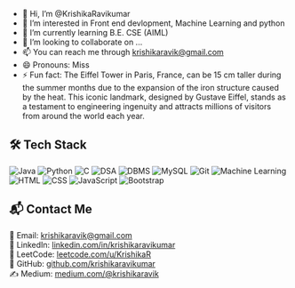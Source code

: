 - 👋 Hi, I’m @KrishikaRavikumar
- 👀 I’m interested in Front end devlopment, Machine Learning and python 
- 🌱 I’m currently learning B.E. CSE (AIML)
- 💞️ I’m looking to collaborate on ...
- 📫 You can reach me through krishikaravik@gmail.com
- 😄 Pronouns: Miss
- ⚡ Fun fact: The Eiffel Tower in Paris, France, can be 15 cm taller during the summer months due to the expansion of the iron structure caused by the heat. This iconic landmark, designed by Gustave Eiffel, stands as a testament to engineering ingenuity and attracts millions of visitors from around the world each year.
## 🛠️ Tech Stack
![Java](https://img.shields.io/badge/Java-ED8B00?style=for-the-badge&logo=openjdk&logoColor=white)
![Python](https://img.shields.io/badge/Python-3776AB?style=for-the-badge&logo=python&logoColor=white)
![C](https://img.shields.io/badge/C-00599C?style=for-the-badge&logo=c&logoColor=white)
![DSA](https://img.shields.io/badge/Data%20Structures%20%26%20Algorithms-8E44AD?style=for-the-badge)
![DBMS](https://img.shields.io/badge/DBMS-4479A1?style=for-the-badge)
![MySQL](https://img.shields.io/badge/MySQL-4479A1?style=for-the-badge&logo=mysql&logoColor=white)
![Git](https://img.shields.io/badge/Git-F05032?style=for-the-badge&logo=git&logoColor=white)
![Machine Learning](https://img.shields.io/badge/Machine%20Learning-F7DF1E?style=for-the-badge&logo=tensorflow&logoColor=black)
![HTML](https://img.shields.io/badge/HTML-E34F26?style=for-the-badge&logo=html5&logoColor=white)
![CSS](https://img.shields.io/badge/CSS-1572B6?style=for-the-badge&logo=css3&logoColor=white)
![JavaScript](https://img.shields.io/badge/JavaScript-F7DF1E?style=for-the-badge&logo=javascript&logoColor=black)
![Bootstrap](https://img.shields.io/badge/Bootstrap-7952B3?style=for-the-badge&logo=bootstrap&logoColor=white)


## 📬 Contact Me
📧 Email: [krishikaravik@gmail.com](mailto:krishikaravik@gmail.com)  
🔗 LinkedIn: [linkedin.com/in/krishikaravikumar](https://www.linkedin.com/in/krishikaravikumar)  
🐍 LeetCode: [leetcode.com/u/KrishikaR](https://leetcode.com/u/KrishikaR/)  
📂 GitHub: [github.com/krishikaravikumar](https://github.com/krishikaravikumar)  
✍️ Medium: [medium.com/@krishikaravik](https://medium.com/@krishikaravik)  

<!---
KrishikaRavikumar/KrishikaRavikumar is a ✨ special ✨ repository because its `README.md` (this file) appears on your GitHub profile.
You can click the Preview link to take a look at your changes.
--->
